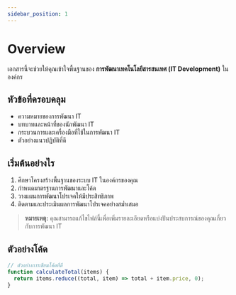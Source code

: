 ```yaml
---
sidebar_position: 1
---
```


# Overview

เอกสารนี้จะช่วยให้คุณเข้าใจพื้นฐานของ **การพัฒนาเทคโนโลยีสารสนเทศ (IT Development)** ในองค์กร

## หัวข้อที่ครอบคลุม

- ความหมายของการพัฒนา IT
- บทบาทและหน้าที่ของนักพัฒนา IT
- กระบวนการและเครื่องมือที่ใช้ในการพัฒนา IT
- ตัวอย่างแนวปฏิบัติที่ดี

## เริ่มต้นอย่างไร

1. ศึกษาโครงสร้างพื้นฐานของระบบ IT ในองค์กรของคุณ
2. กำหนดมาตรฐานการพัฒนาและโค้ด
3. วางแผนการพัฒนาโปรเจคให้มีประสิทธิภาพ
4. ติดตามและประเมินผลการพัฒนาโปรเจคอย่างสม่ำเสมอ

> **หมายเหตุ:** คุณสามารถแก้ไขไฟล์นี้เพื่อเพิ่มรายละเอียดหรือแบ่งปันประสบการณ์ของคุณเกี่ยวกับการพัฒนา IT

## ตัวอย่างโค้ด

```javascript
// ตัวอย่างการเขียนโค้ดที่ดี
function calculateTotal(items) {
  return items.reduce((total, item) => total + item.price, 0);
}
``` 